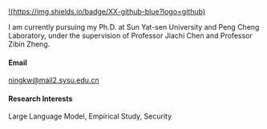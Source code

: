 [!(https://img.shields.io/badge/XX-github-blue?logo=github)](https://github.com/)

I am currently pursuing my Ph.D. at Sun Yat-sen University and Peng Cheng Laboratory, under the supervision of Professor Jiachi Chen and Professor Zibin Zheng.

#### Email  
ningkw@mail2.sysu.edu.cn


#### Research Interests  
Large Language Model, Empirical Study, Security
